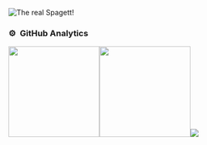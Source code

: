 ![The real Spagett!](https://github.com/pacosegovia/pacosegovia/blob/master/spagett.gif)

### ⚙️ &nbsp;GitHub Analytics

<p class="text-center">
<img height="180em" src="https://github-readme-stats-eight-theta.vercel.app/api/top-langs/?username=pacosegovia&layout=compact&langs_count=8&theme=algolia"/><img height="180em" src="https://github-readme-stats-eight-theta.vercel.app/api?username=pacosegovia&show_icons=true&theme=algolia&include_all_commits=true&count_private=true"/><img src="https://github-readme-streak-stats.herokuapp.com/?user=pacosegovia&theme=algolia"/>
</p>

<!--
**pacosegovia/pacosegovia** is a ✨ _special_ ✨ repository because its `README.md` (this file) appears on your GitHub profile.

Here are some ideas to get you started:

- 🔭 I’m currently working on ...
- 🌱 I’m currently learning ...
- 👯 I’m looking to collaborate on ...
- 🤔 I’m looking for help with ...
- 💬 Ask me about ...
- 📫 How to reach me: ...
- 😄 Pronouns: ...
- ⚡ Fun fact: ...
-->
